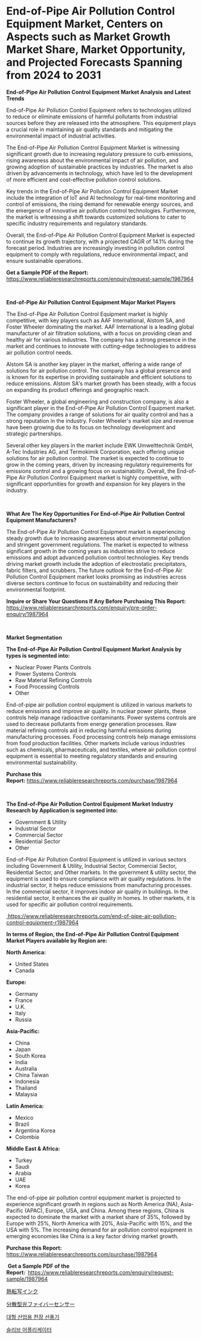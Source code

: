 <p><h1>End-of-Pipe Air Pollution Control Equipment Market, Centers on Aspects such as Market Growth Market Share, Market Opportunity, and Projected Forecasts Spanning from 2024 to 2031</h1></p><p><strong>End-of-Pipe Air Pollution Control Equipment Market Analysis and Latest Trends</strong></p>
<p><p>End-of-Pipe Air Pollution Control Equipment refers to technologies utilized to reduce or eliminate emissions of harmful pollutants from industrial sources before they are released into the atmosphere. This equipment plays a crucial role in maintaining air quality standards and mitigating the environmental impact of industrial activities.</p><p>The End-of-Pipe Air Pollution Control Equipment Market is witnessing significant growth due to increasing regulatory pressure to curb emissions, rising awareness about the environmental impact of air pollution, and growing adoption of sustainable practices by industries. The market is also driven by advancements in technology, which have led to the development of more efficient and cost-effective pollution control solutions.</p><p>Key trends in the End-of-Pipe Air Pollution Control Equipment Market include the integration of IoT and AI technology for real-time monitoring and control of emissions, the rising demand for renewable energy sources, and the emergence of innovative air pollution control technologies. Furthermore, the market is witnessing a shift towards customized solutions to cater to specific industry requirements and regulatory standards.</p><p>Overall, the End-of-Pipe Air Pollution Control Equipment Market is expected to continue its growth trajectory, with a projected CAGR of 14.1% during the forecast period. Industries are increasingly investing in pollution control equipment to comply with regulations, reduce environmental impact, and ensure sustainable operations.</p></p>
<p><strong>Get a Sample PDF of the Report:&nbsp;</strong> <a href="https://www.reliableresearchreports.com/enquiry/request-sample/1987964">https://www.reliableresearchreports.com/enquiry/request-sample/1987964</a></p>
<p>&nbsp;</p>
<p><strong>End-of-Pipe Air Pollution Control Equipment Major Market Players</strong></p>
<p><p>The End-of-Pipe Air Pollution Control Equipment market is highly competitive, with key players such as AAF International, Alstom SA, and Foster Wheeler dominating the market. AAF International is a leading global manufacturer of air filtration solutions, with a focus on providing clean and healthy air for various industries. The company has a strong presence in the market and continues to innovate with cutting-edge technologies to address air pollution control needs.</p><p>Alstom SA is another key player in the market, offering a wide range of solutions for air pollution control. The company has a global presence and is known for its expertise in providing sustainable and efficient solutions to reduce emissions. Alstom SA's market growth has been steady, with a focus on expanding its product offerings and geographic reach.</p><p>Foster Wheeler, a global engineering and construction company, is also a significant player in the End-of-Pipe Air Pollution Control Equipment market. The company provides a range of solutions for air quality control and has a strong reputation in the industry. Foster Wheeler's market size and revenue have been growing due to its focus on technology development and strategic partnerships.</p><p>Several other key players in the market include EWK Umwelttechnik GmbH, A-Tec Industries AG, and Termokimik Corporation, each offering unique solutions for air pollution control. The market is expected to continue to grow in the coming years, driven by increasing regulatory requirements for emissions control and a growing focus on sustainability. Overall, the End-of-Pipe Air Pollution Control Equipment market is highly competitive, with significant opportunities for growth and expansion for key players in the industry.</p></p>
<p>&nbsp;</p>
<p><strong>What Are The Key Opportunities For End-of-Pipe Air Pollution Control Equipment Manufacturers?</strong></p>
<p><p>The End-of-Pipe Air Pollution Control Equipment market is experiencing steady growth due to increasing awareness about environmental pollution and stringent government regulations. The market is expected to witness significant growth in the coming years as industries strive to reduce emissions and adopt advanced pollution control technologies. Key trends driving market growth include the adoption of electrostatic precipitators, fabric filters, and scrubbers. The future outlook for the End-of-Pipe Air Pollution Control Equipment market looks promising as industries across diverse sectors continue to focus on sustainability and reducing their environmental footprint.</p></p>
<p><strong>Inquire or Share Your Questions If Any Before Purchasing This Report:</strong> <a href="https://www.reliableresearchreports.com/enquiry/pre-order-enquiry/1987964">https://www.reliableresearchreports.com/enquiry/pre-order-enquiry/1987964</a></p>
<p>&nbsp;</p>
<p><strong>Market Segmentation</strong></p>
<p><strong>The End-of-Pipe Air Pollution Control Equipment Market Analysis by types is segmented into:</strong></p>
<p><ul><li>Nuclear Power Plants Controls</li><li>Power Systems Controls</li><li>Raw Material Refining Controls</li><li>Food Processing Controls</li><li>Other</li></ul></p>
<p><p>End-of-pipe air pollution control equipment is utilized in various markets to reduce emissions and improve air quality. In nuclear power plants, these controls help manage radioactive contaminants. Power systems controls are used to decrease pollutants from energy generation processes. Raw material refining controls aid in reducing harmful emissions during manufacturing processes. Food processing controls help manage emissions from food production facilities. Other markets include various industries such as chemicals, pharmaceuticals, and textiles, where air pollution control equipment is essential to meeting regulatory standards and ensuring environmental sustainability.</p></p>
<p><strong>Purchase this Report:&nbsp;</strong><a href="https://www.reliableresearchreports.com/purchase/1987964">https://www.reliableresearchreports.com/purchase/1987964</a></p>
<p>&nbsp;</p>
<p><strong>The End-of-Pipe Air Pollution Control Equipment Market Industry Research by Application is segmented into:</strong></p>
<p><ul><li>Government & Utility</li><li>Industrial Sector</li><li>Commercial Sector</li><li>Residential Sector</li><li>Other</li></ul></p>
<p><p>End-of-Pipe Air Pollution Control Equipment is utilized in various sectors including Government & Utility, Industrial Sector, Commercial Sector, Residential Sector, and Other markets. In the government & utility sector, the equipment is used to ensure compliance with air quality regulations. In the industrial sector, it helps reduce emissions from manufacturing processes. In the commercial sector, it improves indoor air quality in buildings. In the residential sector, it enhances the air quality in homes. In other markets, it is used for specific air pollution control requirements.</p></p>
<p><a href="https://www.reliableresearchreports.com/end-of-pipe-air-pollution-control-equipment-r1987964">&nbsp;https://www.reliableresearchreports.com/end-of-pipe-air-pollution-control-equipment-r1987964</a></p>
<p><strong>In terms of Region, the End-of-Pipe Air Pollution Control Equipment Market Players available by Region are:</strong></p>
<p>
    <p> <strong> North America: </strong>
        <ul>
            <li>United States</li>
            <li>Canada</li>
        </ul>
        </p> 
    <p> <strong> Europe: </strong>
        <ul>
            <li>Germany</li>
            <li>France</li>
            <li>U.K.</li>
            <li>Italy</li>
            <li>Russia</li>
        </ul>
        </p> 
    <p> <strong> Asia-Pacific: </strong>
        <ul>
            <li>China</li>
            <li>Japan</li>
            <li>South Korea</li>
            <li>India</li>
            <li>Australia</li>
            <li>China Taiwan</li>
            <li>Indonesia</li>
            <li>Thailand</li>
            <li>Malaysia</li>
        </ul>
        </p> 
    <p> <strong> Latin America: </strong>
        <ul>
            <li>Mexico</li>
            <li>Brazil</li>
            <li>Argentina Korea</li>
            <li>Colombia</li>
        </ul>
        </p> 
    <p> <strong> Middle East & Africa: </strong>
        <ul>
            <li>Turkey</li>
            <li>Saudi</li>
            <li>Arabia</li>
            <li>UAE</li>
            <li>Korea</li>
        </ul>
    </p>
    </p>
<p><p>The end-of-pipe air pollution control equipment market is projected to experience significant growth in regions such as North America (NA), Asia-Pacific (APAC), Europe, USA, and China. Among these regions, China is expected to dominate the market with a market share of 35%, followed by Europe with 25%, North America with 20%, Asia-Pacific with 15%, and the USA with 5%. The increasing demand for air pollution control equipment in emerging economies like China is a key factor driving market growth.</p></p>
<p><strong>Purchase this Report: </strong><a href="https://www.reliableresearchreports.com/purchase/1987964">https://www.reliableresearchreports.com/purchase/1987964</a></p>
<p>&nbsp;<strong>Get a Sample PDF of the Report:&nbsp;&nbsp;</strong><a href="https://www.reliableresearchreports.com/enquiry/request-sample/1987964">https://www.reliableresearchreports.com/enquiry/request-sample/1987964</a></p>
<p><strong></strong></p>
<p><p><a href="https://medium.com/@candiceveum_27405/%E7%86%B1%E4%BC%9D%E9%81%94%E3%82%A4%E3%83%B3%E3%82%AF%E5%B8%82%E5%A0%B4%E3%81%AF%E5%B8%82%E5%A0%B4%E3%82%B7%E3%82%A7%E3%82%A2-%E3%82%B5%E3%82%A4%E3%82%BA-2031%E5%B9%B4%E3%81%BE%E3%81%A7%E3%81%AE%E4%BA%88%E6%B8%AC%E3%81%AB%E7%84%A6%E7%82%B9%E3%82%92%E5%BD%93%E3%81%A6%E3%81%A6%E3%81%84%E3%81%BE%E3%81%99-1445d112ac07">熱転写インク</a></p><p><a href="https://medium.com/@idellamante2023/%E5%88%86%E6%95%A3%E3%83%95%E3%82%A1%E3%82%A4%E3%83%90%E3%82%AA%E3%83%97%E3%83%86%E3%82%A3%E3%83%83%E3%82%AF%E3%82%BB%E3%83%B3%E3%82%B5%E5%B8%82%E5%A0%B4-%E7%A8%AE%E9%A1%9E-%E3%82%A2%E3%83%97%E3%83%AA%E3%82%B1%E3%83%BC%E3%82%B7%E3%83%A7%E3%83%B3-%E5%9C%B0%E7%90%86%E3%81%AB%E3%82%88%E3%82%8B%E5%8C%85%E6%8B%AC%E7%9A%84%E8%A9%95%E4%BE%A1-dea925b99b11">分散型光ファイバーセンサー</a></p><p><a href="https://medium.com/@minimini78678/%EB%8C%80%EA%B7%9C%EB%AA%A8-%EC%82%B0%EC%97%85%EC%9A%A9-%EC%B2%9C%EC%9E%A5-%EC%84%A0%ED%92%8D%EA%B8%B0-%EC%8B%9C%EC%9E%A5%EC%9D%80-%EC%8B%9C%EC%9E%A5-%EC%A0%90%EC%9C%A0%EC%9C%A8-%EC%8B%9C%EC%9E%A5-%ED%8A%B8%EB%A0%8C%EB%93%9C-%EB%B0%8F-%EC%8B%9C%EC%9E%A5-%EC%84%B1%EC%9E%A5%EC%97%90-%EA%B4%80%ED%95%9C-%EC%A0%95%EB%B3%B4%EB%A5%BC-%EC%A0%9C%EA%B3%B5%ED%95%A9%EB%8B%88%EB%8B%A4-b22c5599d864">대형 산업용 천장 선풍기</a></p><p><a href="https://medium.com/@matthiasdkins856/%EC%86%8C%EB%A7%A4-%EC%95%A0%ED%94%8C%EB%A6%AC%EC%BC%80%EC%9D%B4%ED%84%B0-%EC%8B%9C%EC%9E%A5-%EC%8B%9C%EC%9E%A5-cagr-%EC%8B%9C%EC%9E%A5-%EB%8F%99%ED%96%A5-%EB%B0%8F-%EC%84%B1%EC%9E%A5-%EC%A0%84%EB%9E%B5%EC%97%90-%EB%8C%80%ED%95%9C-%ED%86%B5%EC%B0%B0%EB%A0%A5-80445101719d">슬리브 어플리케이터</a></p></p>